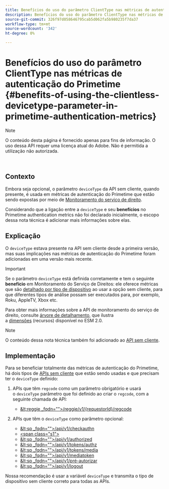 ```yaml
---
title: Benefícios do uso do parâmetro ClientType nas métricas de autenticação do Primetime
description: Benefícios do uso do parâmetro ClientType nas métricas de autenticação do Primetime
source-git-commit: 326f97d058646795cab5d062fa5b980235f7da37
workflow-type: tm+mt
source-wordcount: '342'
ht-degree: 0%

---
```



# Benefícios do uso do parâmetro ClientType nas métricas de autenticação do Primetime {#benefits-of-using-the-clientless-devicetype-parameter-in-primetime-authentication-metrics}

>[!NOTE]
>
>O conteúdo desta página é fornecido apenas para fins de informação. O uso dessa API requer uma licença atual do Adobe. Não é permitida a utilização não autorizada.

</br>

## Contexto

Embora seja opcional, o parâmetro `deviceType` da API sem cliente, quando presente, é usada em métricas de autenticação do Primetime que estão sendo expostas por meio de [Monitoramento do serviço de direito](/help/authentication/entitlement-service-monitoring-overview.md).

Considerando que a ligação entre a `deviceType` e seu **benefícios** no Primetime authentication metrics não foi declarado inicialmente, o escopo dessa nota técnica é adicionar mais informações sobre elas.

## Explicação

O `deviceType` estava presente na API sem cliente desde a primeira versão, mas suas implicações nas métricas de autenticação do Primetime foram adicionadas em uma versão mais recente.



>[!IMPORTANT]
>
>Se o parâmetro `deviceType` está definida corretamente e tem o seguinte **benefício** em Monitoramento do Serviço de Direitos: ele oferece métricas que são [detalhado por tipo de dispositivo](/help/authentication/entitlement-service-monitoring-overview.md#clientless_device_type) ao usar a opção sem cliente, para que diferentes tipos de análise possam ser executados para, por exemplo, Roku, AppleTV, Xbox etc.


Para obter mais informações sobre a API de monitoramento do serviço de direito, consulte [árvore de detalhamento,](/help/authentication/entitlement-service-monitoring-api.md#drill-down_tree) que ilustra a [dimensões](/help/authentication/entitlement-service-monitoring-overview.md#esm_dimensions) (recursos) disponível no ESM 2.0.

>[!NOTE]
>
>O conteúdo dessa nota técnica também foi adicionado ao [API sem cliente](#clientless_device_type).




## Implementação

Para se beneficiar totalmente das métricas de autenticação do Primetime, há dois tipos de [APIs sem cliente](#web_srvs_summary) que estão sendo usadas e que precisam ter o `deviceType` definido:

1. APIs que têm `regcode` como um parâmetro obrigatório e usará o `deviceType` parâmetro que foi definido ao criar o `regcode`, com a seguinte chamada de API:
   - [\&lt;reggie _fqdn=&quot;&quot;>/reggie/v1/{requestorId}/regcode](#reg_serv)

1. APIs que têm o `deviceType` como parâmetro opcional:
   - [\&lt;sp _fqdn=&quot;&quot;>/api/v1/checkauthn](#check_authn_token)
   - [&lt;span class=&quot;s1&quot;>](#retrieve_authn_token)
   - [\&lt;sp _fqdn=&quot;&quot;>/api/v1/authorized](#init_authz)
   - [\&lt;sp _fqdn=&quot;&quot;>/api/v1/tokens/authz](#retrieve_authz_token)
   - [\&lt;sp _fqdn=&quot;&quot;>/api/v1/tokens/media](#short_media)
   - [\&lt;sp _fqdn=&quot;&quot;>/api/v1/mediatoken](#short_media)
   - [\&lt;sp _fqdn=&quot;&quot;>/api/v1/pré-autorizar](#PreAuthZ_Resources)
   - [\&lt;sp _fqdn=&quot;&quot;>/api/v1/logout](#init_logout)

Nossa recomendação é usar a variável `deviceType` e transmita o tipo de dispositivo sem cliente correto para todas as APIs.



